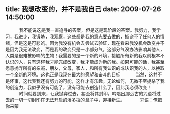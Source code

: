 title: 我想改变的，并不是我自己
date: 2009-07-26 14:50:00
---

　　    我不能说这是我一直追寻的答案，但是这是现阶段的答案。我努力，我学习，我进步，我锻炼，我观察，这些都是我的意志要去做的，掺杂不了任何人的情绪，但是这是可悲的。因为我没有机会去尝试去验证，现在看来我没机会改变并不是因为我无法改变，而是我的改变只是一小部分气，这部分气没办法影响其他人，人类是很难被影响的生物！我需要的是一个新的环境，接触所有新的我以前根本不认识的人，只有这样我才能完成改变，我才能成为新的我。如果可能的话，我甚至愿意抛弃所有的亲戚，朋友，父母，家人，和所有我认识的或认识我的人，以换取一个全新的环境。这也正是我现在最大的愿望和奋斗的目标
 　　    当然，这并不是坏事，这代表我还有努力的可能，这样才有乐趣。无论如何，无微不至扼杀了我的创造力，我似乎没有可能了，没有可能去创造什么了，因此我必须改变！
　　    时间就要到来，让我抛弃过去，甚至将其封印，吟唱出那远古的咒语将过去的一切一切封印在无法开启的潘多拉的盒子中，迎接新生。
　　    咒语：俺把你来蒙